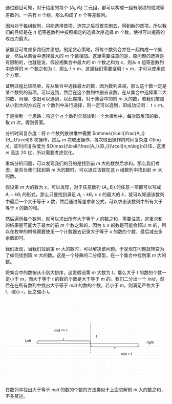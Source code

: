通过题目可知，对于给定的每个 $(A_i, B_i)$ 二元组，都可以构成一组有限项的递减等差数列。一共有 $n$ 个组，那么构成了 $n$ 个等差数列。

因为对于每组数列，只能选择首项，选完之后将首先删去，得到新的首项。所以我们的目标是在 $n$ 组等差数列中按照指定的选择次序选择 $m$ 个数，使得可以提高的攻击力最大。

该题目可考虑多路归并思想。制定贪心策略，将每个数列合并在一起构成一个集合，然后从集合中选择最大的 $m$ 个数相加。这里需要注意的是，原问题的选择是有限制的，也就是说，假设相集合中最大的 $m$ 个数之和为 $s$，则从 $n$ 组等差数列中选择的 $m$ 个数之和为 $t$，那么 $t\leq m$，这里我们需要证明 $t=m$，才可以使用这个方案。

证明过程比较简单，先从集合中选择最大的数，因为数列递减，那么这个数一定是某个数列的首项，可以选到，然后在这个数列中删去该数。在从集合中选择第二大的数，同理，依旧可以选到，以此类推，对于集合中的前 $m$ 大的数，若我们按照从小到大的方式在 $n$ 个数列中进行选择，则一定可以选到，即成功证明：
$t = m$。

于是得到一个思路：将这个 $n$ 个数列全部放到一个大根堆中，每次取堆顶的数，取 $m$ 次，得到答案。

分析时间复杂度：将 $n$ 个数列放进堆中需要 $n\times{\lceil{\frac{A_i}{B_i}}\rceil}$ 次操作，然后 $m$ 次取出操作，每次取出操作的时间复杂度 $O(\log{n})$，即时间复杂度为 $O(max({\lceil{\frac{A_i}{B_i}}\rceil}n,m\log{n}))$，这里 $m$ 高达 $20$ 亿，所以需要考虑优化。

重新分析问题，可以发现我们的目的是找到前 $m$ 大的数然后求和。那么我们考虑，是否当我们找到第 $m$ 大的数时，可以通过该数在这 $n$ 组数列中找到前 $m$ 大的数。

假设第 $m$ 大的数为 $x$，可以发现，对于任意数列 $(A_i,B_i)$ 的任意一项都可以写成 $A_i-kB_i$ 的形式，那么只要找到满足 $A_i-kB_i\geq x$ 的最大的 $k$，就可以知道该数列中最后一个大于等于 $x$ 数，然后通过等差求和公式，可以求出该数列中所有大于等于 $x$ 的数的和。

然后遍历每个数列，就可以求出所有大于等于 $x$ 的数之和，需要注意，这里求和的结果是可能大于最大的前 $m$ 个数之和的，因为 $\geq$ $x$ 的数是可能会超过 $m$ 的，所以在枚举的时候需要使用一个计数器去记录大于等于 $x$ 的数的个数，最后减去多余数即可。

我们发现，当我们找到第 $m$ 大的数时，可以解决该问题。于是现在问题就转变为了如何找到第 $m$ 大的数。这是一个经典的二分模型，在一个集合中找到第 $m$ 大的数。

将集合中的数按从小到大排序，这里假设第 $m$ 大数为 $t$，那么大于 $t$ 的数的个数一定小于 $m$，而大于等于 $t$ 的数的个数是大于等于 $m$ 的。我们二分出一个 $mid$，然后在在所有数列中找出大于等于 $mid$ 的数的个数，若小于 $m$，则满足严格大于 $t$，缩小 $r$，反之缩小 $l$。

![](https://github.com/2415369987/algorithm-practice/blob/main/images/image-%E6%8A%80%E8%83%BD%E5%8D%87%E7%BA%A7.png)

在数列中找出大于等于 $mid$ 的数的个数的方法类似于上面求解前 $m$ 大的数之和，不多赘述。

